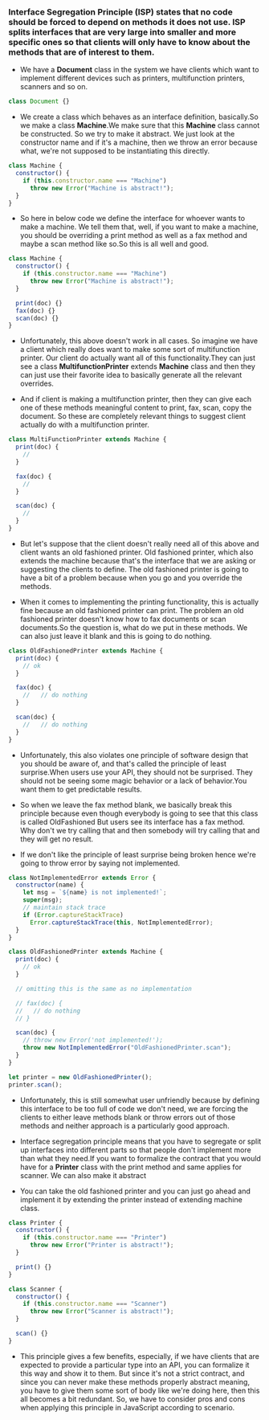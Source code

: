 ### Interface Segregation Principle (ISP) states that no code should be forced to depend on methods it does not use. ISP splits interfaces that are very large into smaller and more specific ones so that clients will only have to know about the methods that are of interest to them.

- We have a **Document** class in the system we have clients which want to implement different devices such as printers, multifunction printers, scanners and so on.

```javascript
class Document {}
```

- We create a class which behaves as an interface definition, basically.So we make a class **Machine**.We make sure that this **Machine** class cannot be constructed. So we try to make it abstract. We just look at the constructor name and if it's a machine, then we throw an error because what, we're not supposed to be instantiating this directly.

```javascript
class Machine {
  constructor() {
    if (this.constructor.name === "Machine")
      throw new Error("Machine is abstract!");
  }
}
```

- So here in below code we define the interface for whoever wants to make a machine. We tell them that, well, if you want to make a machine, you should be overriding a print method as well as a fax method and maybe a scan method like so.So this is all well and good.

```javascript
class Machine {
  constructor() {
    if (this.constructor.name === "Machine")
      throw new Error("Machine is abstract!");
  }

  print(doc) {}
  fax(doc) {}
  scan(doc) {}
}
```

- Unfortunately, this above doesn't work in all cases. So imagine we have a client which really does want to make some sort of multifunction printer. Our client do actually want all of this functionality.They can just see a class **MultifunctionPrinter** extends **Machine** class and then they can just use their favorite idea to basically generate all the relevant overrides.

- And if client is making a multifunction printer, then they can give each one of these methods meaningful content to print, fax, scan, copy the document. So these are completely relevant things to suggest client actually do with a multifunction printer.

```javascript
class MultiFunctionPrinter extends Machine {
  print(doc) {
    //
  }

  fax(doc) {
    //
  }

  scan(doc) {
    //
  }
}
```

- But let's suppose that the client doesn't really need all of this above and client wants an old fashioned printer. Old fashioned printer, which also extends the machine because that's the interface that we are
  asking or suggesting the clients to define. The old fashioned printer is going to have a bit of a problem because when you go and you override the methods.

- When it comes to implementing the printing functionality, this is actually fine because an old fashioned printer can print. The problem an old fashioned printer doesn't know how to fax documents or scan documents.So the question is, what do we put in these methods. We can also just leave it blank and this is going to do nothing.

```javascript
class OldFashionedPrinter extends Machine {
  print(doc) {
    // ok
  }

  fax(doc) {
    //   // do nothing
  }

  scan(doc) {
    //   // do nothing
  }
}
```

- Unfortunately, this also violates one principle of software design that you should be aware of, and that's called the principle of least surprise.When users use your API, they should not be surprised.
  They should not be seeing some magic behavior or a lack of behavior.You want them to get predictable results.

- So when we leave the fax method blank, we basically break this principle because even though everybody is going to see that this class is called OldFashioned But users see its interface has a fax method.
  Why don't we try calling that and then somebody will try calling that and they will get no result.

- If we don't like the principle of least surprise being broken hence we're going to throw error
  by saying not implemented.

```javascript
class NotImplementedError extends Error {
  constructor(name) {
    let msg = `${name} is not implemented!`;
    super(msg);
    // maintain stack trace
    if (Error.captureStackTrace)
      Error.captureStackTrace(this, NotImplementedError);
  }
}

class OldFashionedPrinter extends Machine {
  print(doc) {
    // ok
  }

  // omitting this is the same as no implementation

  // fax(doc) {
  //   // do nothing
  // }

  scan(doc) {
    // throw new Error('not implemented!');
    throw new NotImplementedError("OldFashionedPrinter.scan");
  }
}

let printer = new OldFashionedPrinter();
printer.scan();
```

- Unfortunately, this is still somewhat user unfriendly because by defining this interface to be too full of code we don't need, we are forcing the clients to either leave methods blank or throw errors out of those methods and neither approach is a particularly good approach.

- Interface segregation principle means that you have to segregate or split up interfaces into different parts so that people don't implement more than what they need.If you want to formalize the contract that you would have for a **Printer** class with the print method and same applies for scanner. We can also make it abstract

- You can take the old fashioned printer and you can just go ahead and implement it by extending the printer instead of extending machine class.

```javascript
class Printer {
  constructor() {
    if (this.constructor.name === "Printer")
      throw new Error("Printer is abstract!");
  }

  print() {}
}

class Scanner {
  constructor() {
    if (this.constructor.name === "Scanner")
      throw new Error("Scanner is abstract!");
  }

  scan() {}
}
```

- This principle gives a few benefits, especially, if we have clients that are expected to provide a particular type into an API, you can formalize it this way and show it to them. But since it's not a strict contract, and since you can never make these methods properly abstract meaning, you have to give them some sort of body like we're doing here, then this all becomes a bit redundant. So, we have to consider pros and cons when applying this principle in JavaScript according to scenario.
